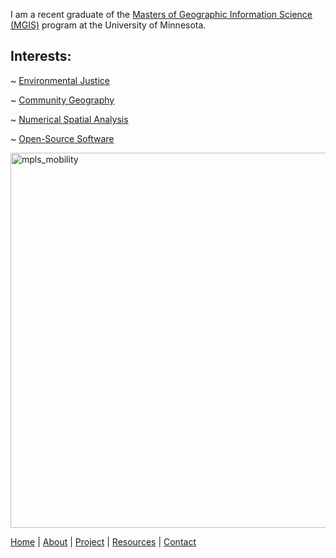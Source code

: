I am a recent graduate of the [Masters of Geographic Information Science (MGIS)](https://cla.umn.edu/mgis/about/program-thats-map) program at the University of Minnesota.

## Interests:

~ [Environmental Justice](https://rwhendrickson.github.io/Portfolio/Foci/ej)

~ [Community Geography](https://rwhendrickson.github.io/Portfolio/Foci/community_geography)

~ [Numerical Spatial Analysis](https://rwhendrickson.github.io/Portfolio/Foci/numerical_spatial)

~ [Open-Source Software](https://rwhendrickson.github.io/Portfolio/Foci/open_source)


<img src="https://rwhendrickson.github.io/Portfolio/figs/mpls_mobility.png" alt="mpls_mobility" width="600"/>

[Home](https://rwhendrickson.github.io/Portfolio/index) | [About](https://rwhendrickson.github.io/Portfolio/about) | [Project](https://rwhendrickson.github.io/Portfolio/projects) | [Resources](https://rwhendrickson.github.io/Portfolio/resources) | [Contact](https://rwhendrickson.github.io/Portfolio/contact)
